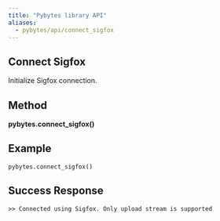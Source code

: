 ```yaml
---
title: "Pybytes library API"
aliases:
  - pybytes/api/connect_sigfox
---
```


**Connect Sigfox**
----
  Initialize Sigfox connection.

**Method**
----
**pybytes.connect_sigfox()**

**Example**
----
`pybytes.connect_sigfox()`

**Success Response**
----
    >> Connected using Sigfox. Only upload stream is supported
